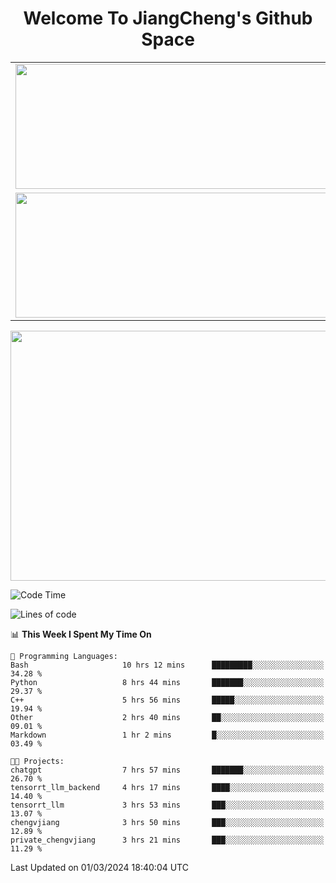 <h1 align="center">Welcome To JiangCheng's Github Space</h1>

<table align="center" frame="void" rules="none" >
  <tr>
    <td>
      <div align="center"> <img height="200px" width="500px"  src="https://github-readme-stats.vercel.app/api?username=thisjiang&hide_title=true&hide_border=true&layout=compact&show_icons=trueline_height=21&text_color=000&icon_color=000&bg_color=0,ea6161,ffc64d,fffc4d,52fa5a&theme=graywhite" /> </div>
    </td>
    <td>
      <div align="center"> <img height="200px" width="500px" src="https://github-readme-stats.vercel.app/api/top-langs/?username=thisjiang&hide_title=true&hide_border=true&layout=compact&langs_count=6&text_color=000&icon_color=fff&bg_color=0,52fa5a,4dfcff,c64dff&theme=graywhite" /> </div>
    </td>
  </tr>
  <tr>
    <td>
      <div align="center"> <img height="200px" width="500px" src="https://github-readme-streak-stats.herokuapp.com/?user=thisjiang&hide_title=true&hide_border=true&layout=compact&langs_count=6" /> </div>
    </td>
    <td>
      <div align="center"> 
      <a href="https://github.com/" target="_blank"><img style="margin: 10px" src="https://profilinator.rishav.dev/skills-assets/git-scm-icon.svg" alt="Git" height="50" /></a>  
      <a href="https://www.linux.org/" target="_blank"><img style="margin: 10px" src="https://profilinator.rishav.dev/skills-assets/linux-original.svg" alt="Linux" height="50" /></a>  
      <a href="https://www.gnu.org/software/bash/" target="_blank"><img style="margin: 10px" src="https://profilinator.rishav.dev/skills-assets/gnu_bash-icon.svg" alt="Bash" height="50" /></a>  
      </div>
    </td>
  </tr>
</table>

<div align="center"> <img height="400px" width="1000px" src="https://github-readme-activity-graph.cyclic.app/graph?username=thisjiang&theme=react&hide_title=true&hide_border=true&layout=compact&langs_count=6" /> </div></td>

<!--START_SECTION:waka-->
![Code Time](http://img.shields.io/badge/Code%20Time-913%20hrs%205%20mins-blue)

![Lines of code](https://img.shields.io/badge/From%20Hello%20World%20I%27ve%20Written-529.4%20thousand%20lines%20of%20code-blue)

📊 **This Week I Spent My Time On** 

```text
💬 Programming Languages: 
Bash                     10 hrs 12 mins      █████████░░░░░░░░░░░░░░░░   34.28 % 
Python                   8 hrs 44 mins       ███████░░░░░░░░░░░░░░░░░░   29.37 % 
C++                      5 hrs 56 mins       █████░░░░░░░░░░░░░░░░░░░░   19.94 % 
Other                    2 hrs 40 mins       ██░░░░░░░░░░░░░░░░░░░░░░░   09.01 % 
Markdown                 1 hr 2 mins         █░░░░░░░░░░░░░░░░░░░░░░░░   03.49 % 

🐱‍💻 Projects: 
chatgpt                  7 hrs 57 mins       ███████░░░░░░░░░░░░░░░░░░   26.70 % 
tensorrt_llm_backend     4 hrs 17 mins       ████░░░░░░░░░░░░░░░░░░░░░   14.40 % 
tensorrt_llm             3 hrs 53 mins       ███░░░░░░░░░░░░░░░░░░░░░░   13.07 % 
chengvjiang              3 hrs 50 mins       ███░░░░░░░░░░░░░░░░░░░░░░   12.89 % 
private_chengvjiang      3 hrs 21 mins       ███░░░░░░░░░░░░░░░░░░░░░░   11.29 % 
```


 Last Updated on 01/03/2024 18:40:04 UTC
<!--END_SECTION:waka-->
